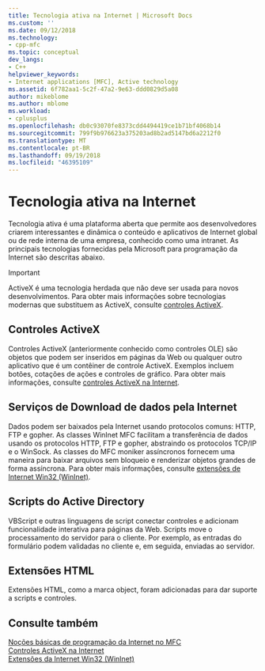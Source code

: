 ```yaml
---
title: Tecnologia ativa na Internet | Microsoft Docs
ms.custom: ''
ms.date: 09/12/2018
ms.technology:
- cpp-mfc
ms.topic: conceptual
dev_langs:
- C++
helpviewer_keywords:
- Internet applications [MFC], Active technology
ms.assetid: 6f782aa1-5c2f-47a2-9e63-ddd0829d5a08
author: mikeblome
ms.author: mblome
ms.workload:
- cplusplus
ms.openlocfilehash: db0c93070fe8373cdd4494419ce1b71bf4068b14
ms.sourcegitcommit: 799f9b976623a375203ad8b2ad5147bd6a2212f0
ms.translationtype: MT
ms.contentlocale: pt-BR
ms.lasthandoff: 09/19/2018
ms.locfileid: "46395109"
---
```

# <a name="active-technology-on-the-internet"></a>Tecnologia ativa na Internet

Tecnologia ativa é uma plataforma aberta que permite aos desenvolvedores criarem interessantes e dinâmica o conteúdo e aplicativos de Internet global ou de rede interna de uma empresa, conhecido como uma intranet. As principais tecnologias fornecidas pela Microsoft para programação da Internet são descritas abaixo.

>[!IMPORTANT]
> ActiveX é uma tecnologia herdada que não deve ser usada para novos desenvolvimentos. Para obter mais informações sobre tecnologias modernas que substituem as ActiveX, consulte [controles ActiveX](activex-controls.md).

## <a name="activex-controls"></a>Controles ActiveX

Controles ActiveX (anteriormente conhecido como controles OLE) são objetos que podem ser inseridos em páginas da Web ou qualquer outro aplicativo que é um contêiner de controle ActiveX. Exemplos incluem botões, cotações de ações e controles de gráfico. Para obter mais informações, consulte [controles ActiveX na Internet](../mfc/activex-controls-on-the-internet.md).

## <a name="internet-data-download-services"></a>Serviços de Download de dados pela Internet

Dados podem ser baixados pela Internet usando protocolos comuns: HTTP, FTP e gopher. As classes WinInet MFC facilitam a transferência de dados usando os protocolos HTTP, FTP e gopher, abstraindo os protocolos TCP/IP e o WinSock. As classes do MFC moniker assíncronos fornecem uma maneira para baixar arquivos sem bloqueio e renderizar objetos grandes de forma assíncrona. Para obter mais informações, consulte [extensões de Internet Win32 (WinInet)](../mfc/win32-internet-extensions-wininet.md).

## <a name="active-scripts"></a>Scripts do Active Directory

VBScript e outras linguagens de script conectar controles e adicionam funcionalidade interativa para páginas da Web. Scripts move o processamento do servidor para o cliente. Por exemplo, as entradas do formulário podem validadas no cliente e, em seguida, enviadas ao servidor.

## <a name="html-extensions"></a>Extensões HTML

Extensões HTML, como a marca object, foram adicionadas para dar suporte a scripts e controles.

## <a name="see-also"></a>Consulte também

[Noções básicas de programação da Internet no MFC](../mfc/mfc-internet-programming-basics.md)<br/>
[Controles ActiveX na Internet](../mfc/activex-controls-on-the-internet.md)<br/>
[Extensões da Internet Win32 (WinInet)](../mfc/win32-internet-extensions-wininet.md)

